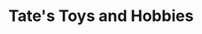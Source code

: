 ---
title: "Tate's Toys and Hobbies"
url: /manifold-heights/tates-toys-and-hobbies/
shop: Spielzeug
---